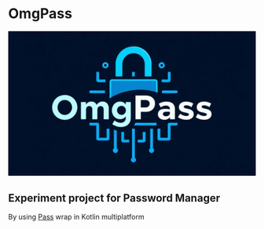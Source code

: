 # OmgPass

![cover.png](image%2Fcover.png)

## Experiment project for Password Manager
By using [Pass](https://www.passwordstore.org) wrap in Kotlin multiplatform
